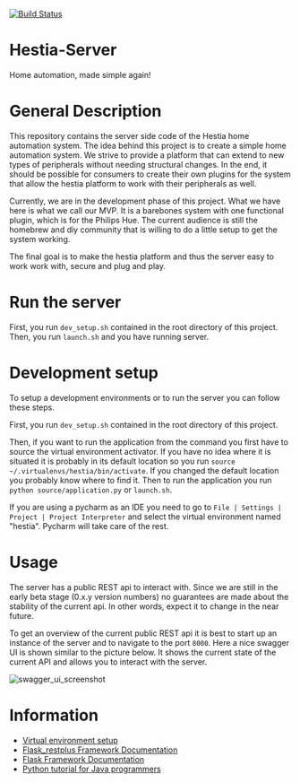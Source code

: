 [![Build Status](https://travis-ci.org/RUGSoftEng/2017-Hestia-Server.svg?branch=development)](https://travis-ci.org/RUGSoftEng/2017-Hestia-Server)
# Hestia-Server 
Home automation, made simple again!

# General Description
This repository contains the server side code of the Hestia home automation
system.
The idea behind this project is to create a simple home automation system.
We strive to provide a platform that can extend to new types of peripherals  without
needing structural changes.
In the end, it should be possible for consumers to create their own plugins for
the system that allow the hestia platform to work with their peripherals as well.

Currently, we are in the development phase of this project.
What we have here is what we call our MVP.
It is a barebones system with one functional plugin, which is for the Philips Hue.
The current audience is still the homebrew and diy community that is willing to
do a little setup to get the system working.

The final goal is to make the hestia platform and thus the server easy to work
work with, secure and plug and play.

# Run the server

First, you run `dev_setup.sh` contained in the root directory of this project.
Then, you run `launch.sh` and you have running server.

# Development setup
To setup a development environments or to run the server you can follow these
steps.

First, you run `dev_setup.sh` contained in the root directory of this project.

Then, if you want to run the application from the command you first have to 
source the virtual environment activator.
If you have no idea where it is situated it is probably in its default location
so you run `source ~/.virtualenvs/hestia/bin/activate`.
If you changed the default location you probably know where to find it.
Then to run the application you run `python source/application.py` or `launch.sh`.

If you are using a pycharm as an IDE you need to go to `File | Settings | Project | Project Interpreter`
and select the virtual environment named "hestia".
Pycharm will take care of the rest.

# Usage
The server has a public REST api to interact with. 
Since we are still in the early beta stage (0.x.y version numbers) no guarantees
are made about the stability of the current api.
In other words, expect it to change in the near future.

To get an overview of the current public REST api it is best to start up an
instance of the server and to navigate to the port `8000`.
Here a nice swagger UI is shown similar to the picture below.
It shows the current state of the current API and allows you to interact with
the server.

![swagger_ui_screenshot](https://cloud.githubusercontent.com/assets/6391025/24971097/076699de-1fb7-11e7-8eed-a1ceccefe38f.png)


# Information
- [Virtual environment setup](https://virtualenvwrapper.readthedocs.io/en/latest/install.html)
- [Flask_restplus Framework Documentation](https://flask-restplus.readthedocs.io/en/stable/)
- [Flask Framework Documentation](http://flask.pocoo.org/)
- [Python tutorial for Java programmers](http://www.cse.wustl.edu/~ckelleher/cse450/pythonQuickStart.pdf)
